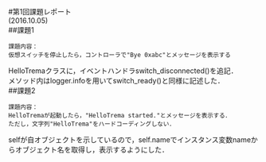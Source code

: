 #第1回課題レポート  
(2016.10.05)  
##課題1  
```
課題内容：  
仮想スイッチを停止したら，コントローラで"Bye 0xabc"とメッセージを表示する  

```

HelloTremaクラスに，イベントハンドラswitch_disconnected()を追記．  
メソッド内はlogger.infoを用いてswitch_ready()と同様に記述した．  
##課題2  
```
課題内容：  
HelloTremaが起動したら，"HelloTrema started."とメッセージを表示する．  
ただし，文字列"HelloTrema"をハードコーディングしない．  
```

selfが自オブジェクトを示しているので，self.nameでインスタンス変数nameからオブジェクト名を取得し，表示するようにした．
